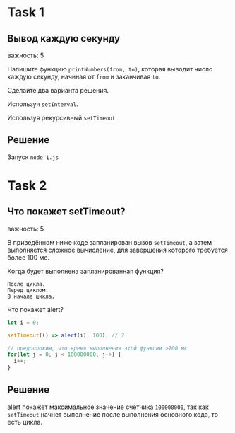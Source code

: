 # Task 1
## Вывод каждую секунду
важность: 5

Напишите функцию `printNumbers(from, to)`, которая выводит число каждую секунду, начиная от `from` и заканчивая `to`.

Сделайте два варианта решения.

Используя `setInterval`.

Используя рекурсивный `setTimeout`.

## Решение
Запуск `node 1.js`

# Task 2
## Что покажет setTimeout?
важность: 5

В приведённом ниже коде запланирован вызов `setTimeout`, а затем выполняется сложное вычисление, для завершения которого требуется более 100 мс.

Когда будет выполнена запланированная функция?

    После цикла.
    Перед циклом.
    В начале цикла.
Что покажет alert?

```js
let i = 0;

setTimeout(() => alert(i), 100); // ?

// предположим, что время выполнения этой функции >100 мс
for(let j = 0; j < 100000000; j++) {
  i++;
}
```
## Решение

alert покажет максимальное значение счетчика `100000000`, так как `setTimeout` начнет выполнение после выполнения основного кода, то есть цикла.